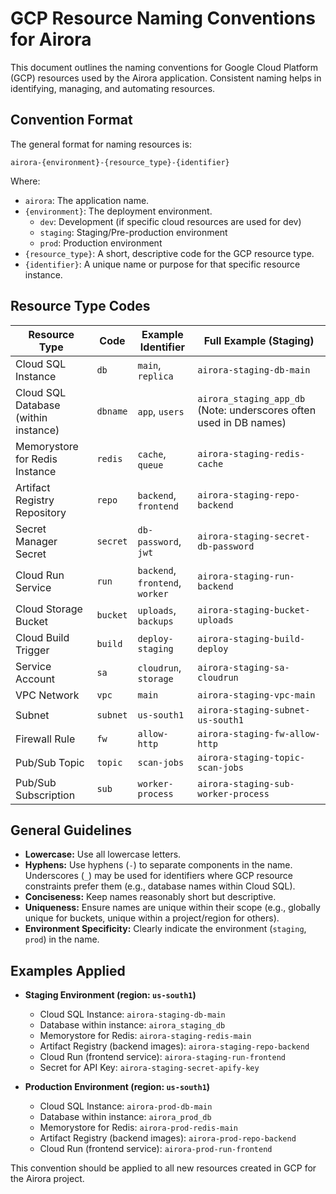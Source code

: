 # GCP Resource Naming Conventions for Airora

This document outlines the naming conventions for Google Cloud Platform (GCP) resources used by the Airora application. Consistent naming helps in identifying, managing, and automating resources.

## Convention Format

The general format for naming resources is:

`airora-{environment}-{resource_type}-{identifier}`

Where:

*   `airora`: The application name.
*   `{environment}`: The deployment environment.
    *   `dev`: Development (if specific cloud resources are used for dev)
    *   `staging`: Staging/Pre-production environment
    *   `prod`: Production environment
*   `{resource_type}`: A short, descriptive code for the GCP resource type.
*   `{identifier}`: A unique name or purpose for that specific resource instance.

## Resource Type Codes

| Resource Type                      | Code    | Example Identifier | Full Example (Staging)             |
| ---------------------------------- | ------- | ------------------ | ---------------------------------- |
| Cloud SQL Instance                 | `db`    | `main`, `replica`  | `airora-staging-db-main`           |
| Cloud SQL Database (within instance) | `dbname`| `app`, `users`     | `airora_staging_app_db` (Note: underscores often used in DB names) |
| Memorystore for Redis Instance     | `redis` | `cache`, `queue`   | `airora-staging-redis-cache`       |
| Artifact Registry Repository       | `repo`  | `backend`, `frontend`| `airora-staging-repo-backend`      |
| Secret Manager Secret              | `secret`| `db-password`, `jwt`| `airora-staging-secret-db-password`|
| Cloud Run Service                  | `run`   | `backend`, `frontend`, `worker` | `airora-staging-run-backend`     |
| Cloud Storage Bucket               | `bucket`| `uploads`, `backups`| `airora-staging-bucket-uploads`    |
| Cloud Build Trigger                | `build` | `deploy-staging`   | `airora-staging-build-deploy`      |
| Service Account                    | `sa`    | `cloudrun`, `storage`| `airora-staging-sa-cloudrun`       |
| VPC Network                        | `vpc`   | `main`             | `airora-staging-vpc-main`          |
| Subnet                             | `subnet`| `us-south1`        | `airora-staging-subnet-us-south1`  |
| Firewall Rule                      | `fw`    | `allow-http`       | `airora-staging-fw-allow-http`     |
| Pub/Sub Topic                      | `topic` | `scan-jobs`        | `airora-staging-topic-scan-jobs`   |
| Pub/Sub Subscription               | `sub`   | `worker-process`   | `airora-staging-sub-worker-process`|

## General Guidelines

*   **Lowercase:** Use all lowercase letters.
*   **Hyphens:** Use hyphens (`-`) to separate components in the name. Underscores (`_`) may be used for identifiers where GCP resource constraints prefer them (e.g., database names within Cloud SQL).
*   **Conciseness:** Keep names reasonably short but descriptive.
*   **Uniqueness:** Ensure names are unique within their scope (e.g., globally unique for buckets, unique within a project/region for others).
*   **Environment Specificity:** Clearly indicate the environment (`staging`, `prod`) in the name.

## Examples Applied

*   **Staging Environment (region: `us-south1`)**
    *   Cloud SQL Instance: `airora-staging-db-main`
    *   Database within instance: `airora_staging_db`
    *   Memorystore for Redis: `airora-staging-redis-main`
    *   Artifact Registry (backend images): `airora-staging-repo-backend`
    *   Cloud Run (frontend service): `airora-staging-run-frontend`
    *   Secret for API Key: `airora-staging-secret-apify-key`

*   **Production Environment (region: `us-south1`)**
    *   Cloud SQL Instance: `airora-prod-db-main`
    *   Database within instance: `airora_prod_db`
    *   Memorystore for Redis: `airora-prod-redis-main`
    *   Artifact Registry (backend images): `airora-prod-repo-backend`
    *   Cloud Run (frontend service): `airora-prod-run-frontend`

This convention should be applied to all new resources created in GCP for the Airora project.
